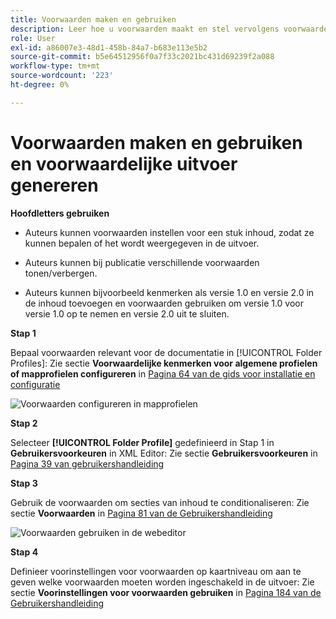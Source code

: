 ```yaml
---
title: Voorwaarden maken en gebruiken
description: Leer hoe u voorwaarden maakt en stel vervolgens voorwaardelijke inhoud genereren in [!DNL AEM Guides]
role: User
exl-id: a86007e3-48d1-458b-84a7-b683e113e5b2
source-git-commit: b5e64512956f0a7f33c2021bc431d69239f2a088
workflow-type: tm+mt
source-wordcount: '223'
ht-degree: 0%

---
```


# Voorwaarden maken en gebruiken en voorwaardelijke uitvoer genereren

**Hoofdletters gebruiken**

* Auteurs kunnen voorwaarden instellen voor een stuk inhoud, zodat ze kunnen bepalen of het wordt weergegeven in de uitvoer.

* Auteurs kunnen bij publicatie verschillende voorwaarden tonen/verbergen.

* Auteurs kunnen bijvoorbeeld kenmerken als versie 1.0 en versie 2.0 in de inhoud toevoegen en voorwaarden gebruiken om versie 1.0 voor versie 1.0 op te nemen en versie 2.0 uit te sluiten.

**Stap 1**

Bepaal voorwaarden relevant voor de documentatie in [!UICONTROL Folder Profiles]: Zie sectie **Voorwaardelijke kenmerken voor algemene profielen of mapprofielen configureren** in [Pagina 64 van de gids voor installatie en configuratie](https://helpx.adobe.com/content/dam/help/en/xml-documentation-solution/3-8/XML-Documentation-for-Adobe-Experience-Manager_Installation-Configuration-Guide_EN.pdf)

![Voorwaarden configureren in mapprofielen](assets/conditions-in-profiles.png)

**Stap 2**

Selecteer **[!UICONTROL Folder Profile]** gedefinieerd in Stap 1 in **Gebruikersvoorkeuren** in XML Editor: Zie sectie **Gebruikersvoorkeuren** in [Pagina 39 van gebruikershandleiding](https://helpx.adobe.com/content/dam/help/en/xml-documentation-solution/3-8/XML-Documentation-for-Adobe-Experience-Manager_User-Guide_EN.pdf)


**Stap 3**

Gebruik de voorwaarden om secties van inhoud te conditionaliseren: Zie sectie **Voorwaarden** in [Pagina 81 van de Gebruikershandleiding](https://helpx.adobe.com/content/dam/help/en/xml-documentation-solution/3-8/XML-Documentation-for-Adobe-Experience-Manager_User-Guide_EN.pdf)

![Voorwaarden gebruiken in de webeditor](assets/conditions-in-web-editor.png)

**Stap 4**

Definieer voorinstellingen voor voorwaarden op kaartniveau om aan te geven welke voorwaarden moeten worden ingeschakeld in de uitvoer: Zie sectie **Voorinstellingen voor voorwaarden gebruiken** in [Pagina 184 van de Gebruikershandleiding](https://helpx.adobe.com/content/dam/help/en/xml-documentation-solution/3-8/XML-Documentation-for-Adobe-Experience-Manager_User-Guide_EN.pdf)
